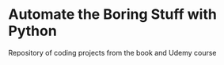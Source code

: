 # Automate the Boring Stuff with Python
Repository of coding projects from the book and Udemy course

